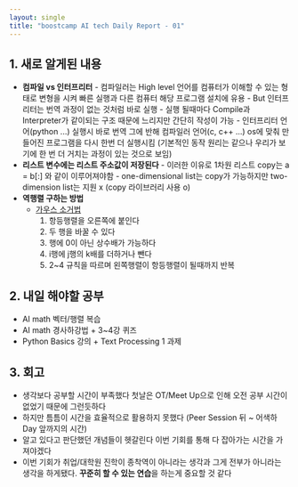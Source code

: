 ```yaml
---
layout: single
title: "boostcamp AI tech Daily Report - 01"
---
```

## 1. 새로 알게된 내용
- **컴파일 vs 인터프리터**
		- 컴파일러는 High level 언어를 컴퓨터가 이해할 수 있는 형태로 변형을 시켜 빠른 실행과 다른 컴퓨터 해당 프로그램 설치에 유용
		- But 인터프리터는 번역 과정이 없는 것처럼 바로 실행
			- 실행 될때마다 Compile과 Interpreter가 같이되는 구조 때문에 느리지만 간단히 작성이 가능
		- 인터프리터 언어(python ...) 실행시 바로 번역 그에 반해 컴파일러 언어(c, c++ ...) os에 맞춰 만들어진 프로그램을 다시 한번 더 실행시킴 (기본적인 동작 원리는 같으나 우리가 보기에 한 번 더 거치는 과정이 있는 것으로 보임)
- **리스트 변수에는 리스트 주소값이 저장된다**
		- 이러한 이유로 1차원 리스트 copy는 a = b[:] 와 같이 이루어져야함
		- one-dimensional list는 copy가 가능하지만 two-dimension list는 지원 x (copy 라이브러리 사용 o)
- **역행렬 구하는 방법**
	- [가우스 소거법](https://thrillfighter.tistory.com/198)
		1. 항등행렬을 오른쪽에 붙인다
		2. 두 행을 바꿀 수 있다
		3. 행에 0이 아닌 상수배가 가능하다
		4. i행에 j행의 k배를 더하거나 뺀다
		5. 2~4 규칙을 따르며 왼쪽행렬이 항등행렬이 될때까지 반복

## 2. 내일 해야할 공부
- AI math 벡터/행렬 복습
- AI math 경사하강법 + 3~4강 퀴즈
- Python Basics 강의 + Text Processing 1 과제

## 3. 회고
- 생각보다 공부할 시간이 부족했다 첫날은 OT/Meet Up으로 인해 오전 공부 시간이 없었기 때문에 그런듯하다 
- 하지만 틈틈이 시간을 효율적으로 활용하지 못했다 (Peer Session 뒤 ~ 어색하Day 앞까지의 시간)
- 알고 있다고 판단했던 개념들이 헷갈린다 이번 기회를 통해 다 잡아가는 시간을 가져야겠다
- 이번 기회가 취업/대학원 진학이 종착역이 아니라는 생각과 그게 전부가 아니라는 생각을 하게됐다. **꾸준히 할 수 있는 연습**을 하는게 중요할 것 같다
